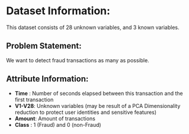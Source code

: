 # Dataset Information:
This dataset consists of 28 unknown variables, and 3 known variables.

## Problem Statement:
We want to detect fraud transactions as many as possible.

## Attribute Information:
- **Time**	: Number of seconds elapsed between this transaction and the first transaction
- **V1-V28**: Unknown variables (may be result of a PCA Dimensionality reduction to protect user identities and sensitive features)
- **Amount**: Amount of transactions
- **Class**	: 1 (Fraud) and 0 (non-Fraud)
